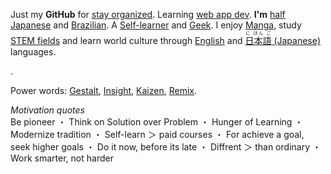 Just my **GitHub** for
[stay organized](http://www.youtube.com/watch?v=s8yT8Eh_efE). Learning [web app dev](http://www.sitepoint.com/long-live-web-app/). **I'm** [half Japanese](http://en.wikipedia.org/wiki/H%C4%81fu) and [Brazilian](http://en.wikipedia.org/wiki/Japanese_Brazilian). A [Self-learner](http://en.wikipedia.org/wiki/Autodidacticism) and [Geek](http://www.hongkiat.com/blog/why-geek-is-the-new-cool/). I enjoy [Manga](https//www.youtube.com/watch?v=sF1zusDQo88), study [STEM fields](https://en.wikipedia.org/wiki/STEM_fields) and learn world culture through [English](http://en.wikipedia.org/wiki/English_language) and [<ruby>日本語<rt>に ほん ご</ruby> (Japanese)](http://en.wikipedia.org/wiki/Japanese_language) languages.

.

Power words: [Gestalt](http://www.youtube.com/watch?v=LlzuJqZ797U), [Insight](http://www.youtube.com/watch?v=LlzuJqZ797U), [Kaizen](http://www.youtube.com/watch?v=jRdTFis4-3Q), [Remix](http://everythingisaremix.info/watch-the-series/). 

*Motivation quotes* <br/> Be pioneer ・ Think on Solution over Problem ・ Hunger of Learning ・ Modernize tradition ・ Self-learn ＞ paid courses ・ For achieve a goal, seek higher goals ・ Do it now, before its late ・ Diffrent ＞ than ordinary ・ Work smarter, not harder





